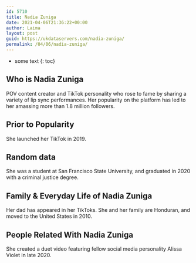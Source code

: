 ```yaml
---
id: 5710
title: Nadia Zuniga
date: 2021-04-06T21:36:22+00:00
author: Laima
layout: post
guid: https://ukdataservers.com/nadia-zuniga/
permalink: /04/06/nadia-zuniga/
---
```


* some text
{: toc}


## Who is Nadia Zuniga
                  
                  
                  
POV content creator and TikTok personality who rose to fame by sharing a variety of lip sync performances. Her popularity on the platform has led to her amassing more than 1.8 million followers.
                  
              
            
              
            
                
                
                
## Prior to Popularity
                  
                  
                  
She launched her TikTok in 2019.
                  
              
            
              
            
                
                
                
## Random data
                  
                  
                  
She was a student at San Francisco State University, and graduated in 2020 with a criminal justice degree.
                  
              
            
              
            
                
                
                
## Family & Everyday Life of Nadia Zuniga
                  
                  
                  
Her dad has appeared in her TikToks. She and her family are Honduran, and moved to the United States in 2010. 
                  
              
            
              
            
                
                
                
## People Related With Nadia Zuniga
                  
                  
                  
She created a duet video featuring fellow social media personality Alissa Violet in late 2020. 
                  
              
            
              
            
                
              
            
              
              
            
            
              
            
          
          
          